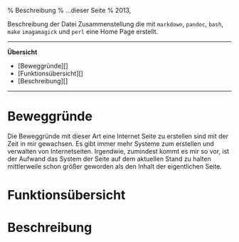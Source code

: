 % Beschreibung
% ...dieser Seite
% 2013,

<!--

# Beschreibung


-->

Beschreibung der Datei Zusammenstellung die mit `markdown`, `pandoc`, `bash`, `make` `imagamagick` und `perl` eine Home Page erstellt.

<!-- schnipp -->

------------------------------------------------------

**Übersicht**

* [Beweggründe][]
* [Funktionsübersicht][]
* [Beschreibung][]

-------------------------------------------------------

# Beweggründe

Die Beweggründe mit dieser Art eine Internet Seite zu erstellen sind
mit der Zeit in mir gewachsen.
Es gibt immer mehr Systeme zum erstellen und verwalten von Internetseiten.
Irgendwie, zumindest kommt es mir so vor, ist der Aufwand das 
System der Seite auf dem aktuellen Stand zu halten mittlerweile schon größer geworden als den Inhalt der eigentlichen Seite.



# Funktionsübersicht

# Beschreibung


